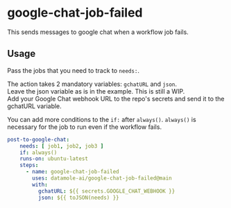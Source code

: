 # google-chat-job-failed
This sends messages to google chat when a workflow job fails.

## Usage
Pass the jobs that you need to track to `needs:`.

The action takes 2 mandatory variables: `gchatURL` and `json`.  
Leave the json variable as is in the example. This is still a WIP.  
Add your Google Chat webhook URL to the repo's secrets and send it to the gchatURL variable.   

You can add more conditions to the `if:` after `always()`. `always()` is necessary for the job to run even if the workflow fails. 

```YAML
post-to-google-chat:
    needs: [ job1, job2, job3 ]
    if: always() 
    runs-on: ubuntu-latest
    steps:
      - name: google-chat-job-failed
        uses: datamole-ai/google-chat-job-failed@main
        with:
          gchatURL: ${{ secrets.GOOGLE_CHAT_WEBHOOK }}
          json: ${{ toJSON(needs) }}
```
